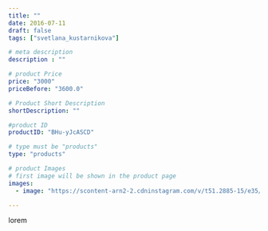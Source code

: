 ```yaml
---
title: ""
date: 2016-07-11
draft: false
tags: ["svetlana_kustarnikova"]

# meta description
description : ""

# product Price
price: "3000"
priceBefore: "3600.0"

# Product Short Description
shortDescription: ""

#product ID
productID: "BHu-yJcASCD"

# type must be "products"
type: "products"

# product Images
# first image will be shown in the product page
images:
  - image: "https://scontent-arn2-2.cdninstagram.com/v/t51.2885-15/e35/13584189_1186311224736833_1196643158_n.jpg?se=7&tp=1&_nc_ht=scontent-arn2-2.cdninstagram.com&_nc_cat=105&_nc_ohc=MXAVH2MeXusAX9qmK73&ccb=7-4&oh=17aa3c2c7b17485b4a6077095882b43d&oe=60828D8C&ig_cache_key=MTI5MjI0NjI2ODA5Mjk0ODYxMQ%3D%3D.2-ccb7-4"

---
```

lorem
